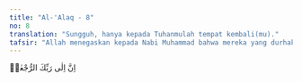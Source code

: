 ```yaml
---
title: "Al-'Alaq - 8"
no: 8
translation: "Sungguh, hanya kepada Tuhanmulah tempat kembali(mu)."
tafsir: "Allah menegaskan kepada Nabi Muhammad bahwa mereka yang durhaka itu akan kembali kepada-Nya. Mereka pasti mati dan akan berhadapan dengan-Nya untuk mempertanggungjawabkan perbuatannya. Bila mereka harus mempertanggungjawabkan perbuatannya, berarti mereka nanti akan tahu, bahwa mereka akan diazab dan menyesal. Dalam ayat lain, Allah berfirman mengenai bagaimana keadaan yang akan dialami para pendurhaka itu:\n\nDan janganlah engkau mengira, bahwa Allah lengah dari apa yang diperbuat oleh orang yang zalim. Sesungguhnya Allah menangguhkan mereka sampai hari yang pada waktu itu mata (mereka) terbelalak, mereka datang tergesa-gesa (memenuhi panggilan) dengan mengangkat kepalanya, sedang mata mereka tidak berkedip-kedip dan hati mereka kosong. (Ibrahim/14: 42-43)"
---
```


اِنَّ اِلٰى رَبِّكَ الرُّجْعٰىۗ
